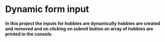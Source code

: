 # Dynamic form input

#### In this project the inputs for hobbies are dynamically hobbies are created and removed and on clicking on submit button an array of hobbies are printed in the console.
